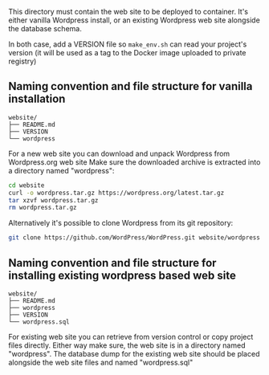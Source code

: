 This directory must contain the web site to be deployed to container.
It's either vanilla Wordpress install, or an existing Wordpress web site alongside the database schema.

In both case, add a VERSION file so ``make_env.sh`` can read your project's version (it will be used as a tag to the Docker image uploaded to private registry)

## Naming convention and file structure for vanilla installation

```
website/
├── README.md
├── VERSION
└── wordpress
```

For a new web site you can download and unpack Wordpress from Wordpress.org web site
Make sure the downloaded archive is extracted into a directory named "wordpress":

```bash
cd website
curl -o wordpress.tar.gz https://wordpress.org/latest.tar.gz
tar xzvf wordpress.tar.gz
rm wordpress.tar.gz
```

Alternatively it's possible to clone Wordpress from its git repository:
```bash
git clone https://github.com/WordPress/WordPress.git website/wordpress
```


## Naming convention and file structure for installing existing wordpress based web site

```
website/
├── README.md
├── wordpress
├── VERSION
└── wordpress.sql
```

For existing web site you can retrieve from version control or copy project files directly.
Either way make sure, the web site is in a directory named "wordpress".
The database dump for the existing web site should be placed alongside the web site files and named "wordpress.sql"






